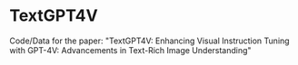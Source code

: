 # TextGPT4V
Code/Data for the paper: "TextGPT4V: Enhancing Visual Instruction Tuning with GPT-4V: Advancements in Text-Rich Image Understanding"
